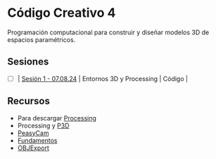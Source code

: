 # Código Creativo 4

Programación computacional para construir y diseñar modelos 3D de espacios paramétricos.

## Sesiones

- [ ] | [Sesión 1 - 07.08.24](./sesiones/s01.md) | Entornos 3D y Processing | Código |

## Recursos

- Para descargar [Processing](https://processing.org/download)
- Processing y [P3D](https://processing.org/tutorials/p3d)
- [PeasyCam](https://mrfeinberg.com/peasycam/)
- [Fundamentos](https://threejs.org/manual/#en/fundamentals)
- [OBJExport](https://n-e-r-v-o-u-s.com/tools/obj/)